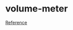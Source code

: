 # volume-meter

[Reference](https://stackoverflow.com/questions/62702721/how-to-get-microphone-volume-using-audioworklet)
